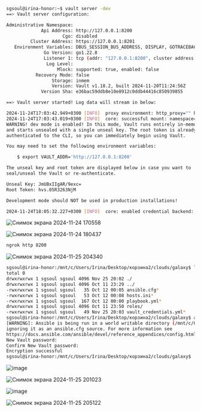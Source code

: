 
```bash
sgsoul@irina-honor:~$ vault server -dev
==> Vault server configuration:

Administrative Namespace:
             Api Address: http://127.0.0.1:8200
                     Cgo: disabled
         Cluster Address: https://127.0.0.1:8201
   Environment Variables: DBUS_SESSION_BUS_ADDRESS, DISPLAY, GOTRACEBACK, HOME, HOSTTYPE, LANG, LESSCLOSE, LESSOPEN, LOGNAME, LS_COLORS, MOTD_SHOWN, NAME, OLDPWD, PATH, PULSE_SERVER, PWD, SHELL, SHLVL, TERM, USER, VAULT_ADDR, VAULT_TOKEN, WAYLAND_DISPLAY, WSL2_GUI_APPS_ENABLED, WSLENV, WSL_DISTRO_NAME, WSL_INTEROP, WT_PROFILE_ID, WT_SESSION, XDG_DATA_DIRS, XDG_RUNTIME_DIR, _
              Go Version: go1.22.8
              Listener 1: tcp (addr: "127.0.0.1:8200", cluster address: "127.0.0.1:8201", disable_request_limiter: "false", max_request_duration: "1m30s", max_request_size: "33554432", tls: "disabled")
               Log Level:
                   Mlock: supported: true, enabled: false
           Recovery Mode: false
                 Storage: inmem
                 Version: Vault v1.18.2, built 2024-11-20T11:24:56Z
             Version Sha: e36bac59ddb8e10e8912c0ddb44416c850939855

==> Vault server started! Log data will stream in below:

2024-11-24T17:03:42.949+0300 [INFO]  proxy environment: http_proxy="" https_proxy="" no_proxy=""
2024-11-24T17:03:43.019+0300 [INFO]  core: successful mount: namespace="" path=secret/ type=kv version="v0.20.0+builtin"
WARNING! dev mode is enabled! In this mode, Vault runs entirely in-memory
and starts unsealed with a single unseal key. The root token is already
authenticated to the CLI, so you can immediately begin using Vault.

You may need to set the following environment variables:

    $ export VAULT_ADDR='http://127.0.0.1:8200'

The unseal key and root token are displayed below in case you want to
seal/unseal the Vault or re-authenticate.

Unseal Key: JmUBxIIgAR/9exc=
Root Token: hvs.05R3263NjM

Development mode should NOT be used in production installations!

2024-11-24T18:05:32.227+0300 [INFO]  core: enabled credential backend: path=userpass/ type=userpass version="v1.18.2+builtin.vault"
```

![Снимок экрана 2024-11-24 170558](https://github.com/user-attachments/assets/473c802d-aed9-44c2-b3c7-a08a01815758)

![Снимок экрана 2024-11-24 180437](https://github.com/user-attachments/assets/c5173430-359a-4b63-824d-2f660fc76625)

```bash
ngrok http 8200
```

![Снимок экрана 2024-11-25 204340](https://github.com/user-attachments/assets/1e02da9c-c876-4cea-918a-c329eab875e9)

```bash
sgsoul@irina-honor:/mnt/c/Users/Irina/Desktop/корзина2/clouds/galaxy$ ll
total 0
drwxrwxrwx 1 sgsoul sgsoul 4096 Nov 25 20:02 ./
drwxrwxrwx 1 sgsoul sgsoul 4096 Oct 11 23:29 ../
-rwxrwxrwx 1 sgsoul sgsoul   35 Oct 12 00:05 ansible.cfg*
-rwxrwxrwx 1 sgsoul sgsoul   53 Oct 12 00:08 hosts.ini*
-rwxrwxrwx 1 sgsoul sgsoul  167 Oct 12 00:00 playbook.yml*
drwxrwxrwx 1 sgsoul sgsoul 4096 Oct 11 23:50 roles/
-rwxrwxrwx 1 sgsoul sgsoul   49 Nov 25 20:03 vault_credentials.yml*
sgsoul@irina-honor:/mnt/c/Users/Irina/Desktop/корзина2/clouds/galaxy$ ansible-vault encrypt vault_credentials.yml
[WARNING]: Ansible is being run in a world writable directory (/mnt/c/Users/Irina/Desktop/корзина2/clouds/galaxy),
ignoring it as an ansible.cfg source. For more information see
https://docs.ansible.com/ansible/devel/reference_appendices/config.html#cfg-in-world-writable-dir
New Vault password:
Confirm New Vault password:
Encryption successful
sgsoul@irina-honor:/mnt/c/Users/Irina/Desktop/корзина2/clouds/galaxy$
```

![image](https://github.com/user-attachments/assets/2bc1f7c3-dd15-48df-b4ae-99ecb8a0fbc0)

![Снимок экрана 2024-11-25 201023](https://github.com/user-attachments/assets/3aa577df-3aa4-462d-a011-ef6f8303085a)

![image](https://github.com/user-attachments/assets/7994606d-145e-4200-9505-5d30d3375566)


![Снимок экрана 2024-11-25 205122](https://github.com/user-attachments/assets/df70c15c-4ee2-4e6a-ad7e-813cdf95fea2)
